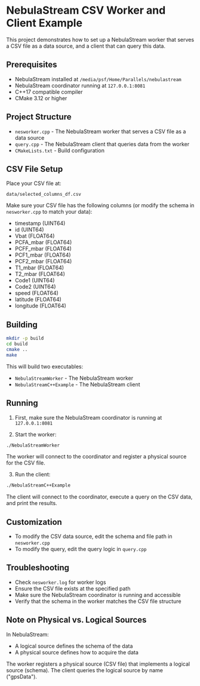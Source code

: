 # NebulaStream CSV Worker and Client Example

This project demonstrates how to set up a NebulaStream worker that serves a CSV file as a data source, and a client that can query this data.

## Prerequisites

- NebulaStream installed at `/media/psf/Home/Parallels/nebulastream`
- NebulaStream coordinator running at `127.0.0.1:8081`
- C++17 compatible compiler
- CMake 3.12 or higher

## Project Structure

- `nesworker.cpp` - The NebulaStream worker that serves a CSV file as a data source
- `query.cpp` - The NebulaStream client that queries data from the worker
- `CMakeLists.txt` - Build configuration

## CSV File Setup

Place your CSV file at:

```
data/selected_columns_df.csv
```

Make sure your CSV file has the following columns (or modify the schema in `nesworker.cpp` to match your data):

- timestamp (UINT64)
- id (UINT64)
- Vbat (FLOAT64)
- PCFA_mbar (FLOAT64)
- PCFF_mbar (FLOAT64)
- PCF1_mbar (FLOAT64)
- PCF2_mbar (FLOAT64)
- T1_mbar (FLOAT64)
- T2_mbar (FLOAT64)
- Code1 (UINT64)
- Code2 (UINT64)
- speed (FLOAT64)
- latitude (FLOAT64)
- longitude (FLOAT64)

## Building

```bash
mkdir -p build
cd build
cmake ..
make
```

This will build two executables:
- `NebulaStreamWorker` - The NebulaStream worker
- `NebulaStreamC++Example` - The NebulaStream client

## Running

1. First, make sure the NebulaStream coordinator is running at `127.0.0.1:8081`

2. Start the worker:

```bash
./NebulaStreamWorker
```

The worker will connect to the coordinator and register a physical source for the CSV file.

3. Run the client:

```bash
./NebulaStreamC++Example
```

The client will connect to the coordinator, execute a query on the CSV data, and print the results.

## Customization

- To modify the CSV data source, edit the schema and file path in `nesworker.cpp`
- To modify the query, edit the query logic in `query.cpp`

## Troubleshooting

- Check `nesworker.log` for worker logs
- Ensure the CSV file exists at the specified path
- Make sure the NebulaStream coordinator is running and accessible
- Verify that the schema in the worker matches the CSV file structure

## Note on Physical vs. Logical Sources

In NebulaStream:
- A logical source defines the schema of the data
- A physical source defines how to acquire the data

The worker registers a physical source (CSV file) that implements a logical source (schema).
The client queries the logical source by name ("gpsData"). 